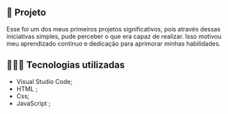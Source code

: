 ## 🌳 Projeto
Esse foi um dos meus primeiros projetos significativos, pois através dessas iniciativas simples, pude perceber o que era capaz de realizar. Isso motivou meu aprendizado contínuo e dedicação para aprimorar minhas habilidades.

## 👨🏽‍💻 Tecnologias utilizadas
  - Visual Studio Code;
  - HTML ;
  - Css;
  - JavaScript ;
